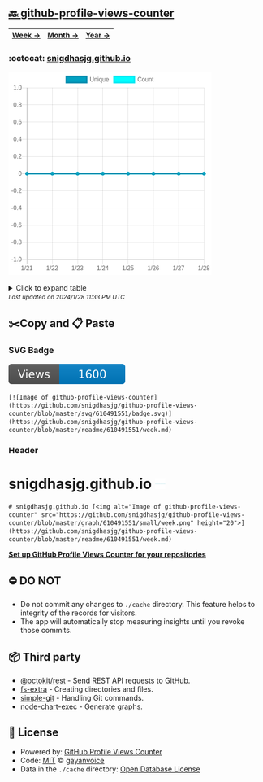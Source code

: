## [🔙 github-profile-views-counter](https://github.com/snigdhasjg/github-profile-views-counter)
| [**Week →**](https://github.com/snigdhasjg/github-profile-views-counter/blob/master/readme/610491551/week.md) | [**Month →**](https://github.com/snigdhasjg/github-profile-views-counter/blob/master/readme/610491551/month.md) | [**Year →**](https://github.com/snigdhasjg/github-profile-views-counter/blob/master/readme/610491551/year.md) |
| ---- | ---- | ----- |
### :octocat: [snigdhasjg.github.io](https://github.com/snigdhasjg/snigdhasjg.github.io)
![Image of github-profile-views-counter](https://github.com/snigdhasjg/github-profile-views-counter/blob/master/graph/610491551/large/week.png)

<details>
	<summary>Click to expand table</summary>
	<h2>:calendar: Week Page Views Table</h2>
<table>
	<tr>
		<th>
			Last Updated
		</th>
		<th>
			Unique
		</th>
		<th>
			Count
		</th>
	</tr>
	<tr>
		<td>
			<code>2024/1/28</code>
		</td>
		<td>
			<code>0</code>
		</td>
		<td>
			<code>0</code>
		</td>
	</tr>
	<tr>
		<td>
			<code>2024/1/27</code>
		</td>
		<td>
			<code>0</code>
		</td>
		<td>
			<code>0</code>
		</td>
	</tr>
	<tr>
		<td>
			<code>2024/1/26</code>
		</td>
		<td>
			<code>0</code>
		</td>
		<td>
			<code>0</code>
		</td>
	</tr>
	<tr>
		<td>
			<code>2024/1/25</code>
		</td>
		<td>
			<code>0</code>
		</td>
		<td>
			<code>0</code>
		</td>
	</tr>
	<tr>
		<td>
			<code>2024/1/24</code>
		</td>
		<td>
			<code>0</code>
		</td>
		<td>
			<code>0</code>
		</td>
	</tr>
	<tr>
		<td>
			<code>2024/1/23</code>
		</td>
		<td>
			<code>0</code>
		</td>
		<td>
			<code>0</code>
		</td>
	</tr>
	<tr>
		<td>
			<code>2024/1/22</code>
		</td>
		<td>
			<code>0</code>
		</td>
		<td>
			<code>0</code>
		</td>
	</tr>
	<tr>
		<td>
			<code>2024/1/21</code>
		</td>
		<td>
			<code>0</code>
		</td>
		<td>
			<code>0</code>
		</td>
	</tr>
</table>

</details>
<small><i>Last updated on 2024/1/28 11:33 PM UTC</i></small>

## ✂️Copy and 📋 Paste
### SVG Badge
[![Image of github-profile-views-counter](https://github.com/snigdhasjg/github-profile-views-counter/blob/master/svg/610491551/badge.svg)](https://github.com/snigdhasjg/github-profile-views-counter/blob/master/readme/610491551/week.md)
```readme
[![Image of github-profile-views-counter](https://github.com/snigdhasjg/github-profile-views-counter/blob/master/svg/610491551/badge.svg)](https://github.com/snigdhasjg/github-profile-views-counter/blob/master/readme/610491551/week.md)
```
### Header
# snigdhasjg.github.io [<img alt="Image of github-profile-views-counter" src="https://github.com/snigdhasjg/github-profile-views-counter/blob/master/graph/610491551/small/week.png" height="20">](https://github.com/snigdhasjg/github-profile-views-counter/blob/master/readme/610491551/week.md)
```readme
# snigdhasjg.github.io [<img alt="Image of github-profile-views-counter" src="https://github.com/snigdhasjg/github-profile-views-counter/blob/master/graph/610491551/small/week.png" height="20">](https://github.com/snigdhasjg/github-profile-views-counter/blob/master/readme/610491551/week.md)
```
[**Set up GitHub Profile Views Counter for your repositories**](https://github.com/gayanvoice/github-profile-views-counter)
## ⛔ DO NOT
- Do not commit any changes to `./cache` directory. This feature helps to integrity of the records for visitors.
- The app will automatically stop measuring insights until you revoke those commits.
## 📦 Third party

- [@octokit/rest](https://www.npmjs.com/package/@octokit/rest) - Send REST API requests to GitHub.
- [fs-extra](https://www.npmjs.com/package/fs-extra) - Creating directories and files.
- [simple-git](https://www.npmjs.com/package/simple-git) - Handling Git commands.
- [node-chart-exec](https://www.npmjs.com/package/node-chart-exec) - Generate graphs.
## 📄 License
- Powered by: [GitHub Profile Views Counter](https://github.com/gayanvoice/github-profile-views-counter)
- Code: [MIT](./LICENSE) © [gayanvoice](https://github.com/gayanvoice/github-profile-views-counter)
- Data in the `./cache` directory: [Open Database License](https://opendatacommons.org/licenses/odbl/1-0/)
